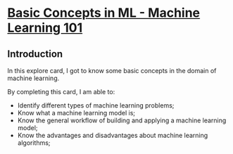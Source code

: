 # [Basic Concepts in ML - Machine Learning 101](https://leetcode.com/explore/featured/card/machine-learning-101/)

## Introduction

In this explore card, I got to know some basic concepts in the domain of machine learning.

By completing this card, I am able to:

- Identify different types of machine learning problems;
- Know what a machine learning model is;
- Know the general workflow of building and applying a machine learning model;
- Know the advantages and disadvantages about machine learning algorithms;




